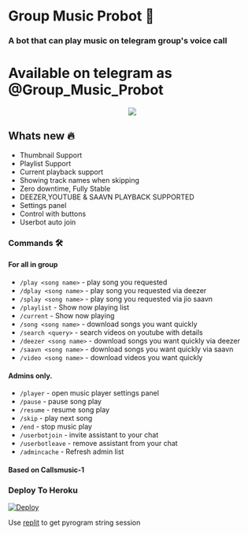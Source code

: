 <h1 align="centre">Group Music Probot 🎵</h1>

### A bot that can play music on telegram group's voice call

# Available on telegram as @Group_Music_Probot

<p align="center">
  <img src="https://telegra.ph/file/70008107133ae8f4d1f1f.jpg">
</p>

<h2> Whats new 🔥 </h2>

- Thumbnail Support
- Playlist Support
- Current playback support
- Showing track names when skipping
- Zero downtime, Fully Stable
- DEEZER,YOUTUBE & SAAVN PLAYBACK SUPPORTED
- Settings panel
- Control with buttons
- Userbot auto join

### Commands 🛠
#### For all in group

- `/play <song name>` - play song you requested
- `/dplay <song name>` - play song you requested via deezer
- `/splay <song name>` - play song you requested via jio saavn
- `/playlist` - Show now playing list
- `/current` - Show now playing
- `/song <song name>` - download songs you want quickly
- `/search <query>` - search videos on youtube with details
- `/deezer <song name>` - download songs you want quickly via deezer
- `/saavn <song name>` - download songs you want quickly via saavn
- `/video <song name>` - download videos you want quickly

#### Admins only.
- `/player` - open music player settings panel
- `/pause` - pause song play
- `/resume` - resume song play
- `/skip` - play next song
- `/end` - stop music play
- `/userbotjoin` - invite assistant to your chat
- `/userbotleave` - remove assistant from your chat
- `/admincache` - Refresh admin list

#### Based on Callsmusic-1

### Deploy To Heroku</h4>

[![Deploy](https://www.herokucdn.com/deploy/button.svg)](https://heroku.com/deploy?template=https://github.com/bot-support/Group-Music-Probot.git)

Use [replit](https://replit.com/@Rajkumar271/GroupMusicProbot) to get pyrogram string session
